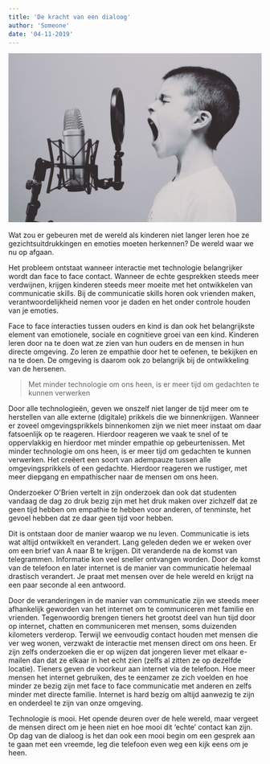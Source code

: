```yaml
---
title: 'De kracht van een dialoog'
author: 'Someone'
date: '04-11-2019'
---
```


![alt](./photo-1453738773917-9c3eff1db985.jpg)

Wat zou er gebeuren met de wereld als kinderen niet langer leren hoe ze gezichtsuitdrukkingen en emoties moeten herkennen? De wereld waar we nu op afgaan.

Het probleem ontstaat wanneer interactie met technologie belangrijker wordt dan face to face contact. Wanneer de echte gesprekken steeds meer verdwijnen, krijgen kinderen steeds meer moeite met het ontwikkelen van communicatie skills. Bij de communicatie skills horen ook vrienden maken, verantwoordelijkheid nemen voor je daden en het onder controle houden van je emoties.

 

Face to face interacties tussen ouders en kind is dan ook het belangrijkste element van emotionele, sociale en cognitieve groei van een kind. Kinderen leren door na te doen wat ze zien van hun ouders en de mensen in hun directe omgeving. Zo leren ze empathie door het te oefenen, te bekijken en na te doen. De omgeving is daarom ook zo belangrijk bij de ontwikkeling van de hersenen.

 

> Met minder technologie om ons heen, is er meer tijd om gedachten te kunnen verwerken
 
 

 

Door alle technologieën, geven we onszelf niet langer de tijd meer om te herstellen van alle externe (digitale) prikkels die we binnenkrijgen. Wanneer er zoveel omgevingsprikkels binnenkomen zijn we niet meer instaat om daar fatsoenlijk op te reageren. Hierdoor reageren we vaak te snel of te oppervlakkig en hierdoor met minder empathie op gebeurtenissen. Met minder technologie om ons heen, is er meer tijd om gedachten te kunnen verwerken. Het creëert een soort van adempauze tussen alle omgevingsprikkels of een gedachte. Hierdoor reageren we rustiger, met meer diepgang en empathischer naar de mensen om ons heen.

Onderzoeker O'Brien vertelt in zijn onderzoek dan ook dat studenten vandaag de dag zo druk bezig zijn met het druk maken over zichzelf dat ze geen tijd hebben om empathie te hebben voor anderen, of tenminste, het gevoel hebben dat ze daar geen tijd voor hebben.

Dit is ontstaan door de manier waarop we nu leven. Communicatie is iets wat altijd ontwikkelt en verandert. Lang geleden deden we er weken over om een brief van A naar B te krijgen. Dit veranderde na de komst van telegrammen. Informatie kon veel sneller ontvangen worden. Door de komst van de telefoon en later internet is de manier van communicatie helemaal drastisch verandert. Je praat met mensen over de hele wereld en krijgt na een paar seconde al een antwoord.

 

Door de veranderingen in de manier van communicatie zijn we steeds meer afhankelijk geworden van het internet om te communiceren met familie en vrienden. Tegenwoordig brengen tieners het grootst deel van hun tijd door op internet, chatten en communiceren met mensen, soms duizenden kilometers verderop. Terwijl we eenvoudig contact houden met mensen die ver weg wonen, verzwakt de interactie met mensen direct om ons heen. Er zijn zelfs onderzoeken die er op wijzen dat jongeren liever met elkaar e-mailen dan dat ze elkaar in het echt zien (zelfs al zitten ze op dezelfde locatie). Tieners geven de voorkeur aan internet via de telefoon. Hoe meer mensen het internet gebruiken, des te eenzamer ze zich voelden en hoe minder ze bezig zijn met face to face communicatie met anderen en zelfs minder met directe familie. Internet is hard bezig om altijd aanwezig te zijn en onderdeel te zijn van onze omgeving.

 

Technologie is mooi. Het opende deuren over de hele wereld, maar vergeet de mensen direct om je heen niet en hoe mooi dit ‘echte’ contact kan zijn. Op dag van de dialoog is het dan ook een mooi begin om een gesprek aan te gaan met een vreemde, leg die telefoon even weg een kijk eens om je heen.

